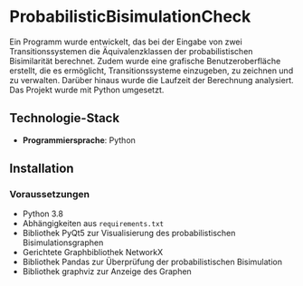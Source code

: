 # ProbabilisticBisimulationCheck

Ein Programm wurde entwickelt, das bei der Eingabe von zwei Transitionssystemen die Äquivalenzklassen der probabilistischen Bisimilarität berechnet. Zudem wurde eine grafische Benutzeroberfläche erstellt, die es ermöglicht, Transitionssysteme einzugeben, zu zeichnen und zu verwalten. Darüber hinaus wurde die Laufzeit der Berechnung analysiert. Das Projekt wurde mit Python umgesetzt.

## Technologie-Stack

- **Programmiersprache**: Python

## Installation

### Voraussetzungen

- Python 3.8
- Abhängigkeiten aus `requirements.txt`
- Bibliothek PyQt5 zur Visualisierung des probabilistischen Bisimulationsgraphen
- Gerichtete Graphbibliothek NetworkX
- Bibliothek Pandas zur Überprüfung der probabilistischen Bisimulation
- Bibliothek graphviz zur Anzeige des Graphen









